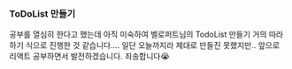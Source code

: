 ### ToDoList 만들기

  공부를 열심히 한다고 했는데 아직 미숙하여 벨로퍼트님의 TodoList 만들기 거의 따라하기 식으로 진행한 것 같습니다....
  일단 오늘까지라 제대로 만들진 못했지만.. 앞으로 리액트 공부하면서 발전하겠습니다. 죄송합니다😭
